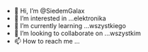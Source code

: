- 👋 Hi, I’m @SiedemGalax
- 👀 I’m interested in ...elektronika
- 🌱 I’m currently learning ...wszystkiego
- 💞️ I’m looking to collaborate on ...wszystkim
- 📫 How to reach me ...

<!---
SiedemGalax/SiedemGalax is a ✨ special ✨ repository because its `README.md` (this file) appears on your GitHub profile.
You can click the Preview link to take a look at your changes.
--->
